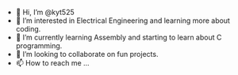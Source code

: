 - 👋 Hi, I’m @kyt525
- 👀 I’m interested in Electrical Engineering and learning more about coding.
- 🌱 I’m currently learning Assembly and starting to learn about C programming.
- 💞️ I’m looking to collaborate on fun projects.
- 📫 How to reach me ...

<!---
kyt525/kyt525 is a ✨ special ✨ repository because its `README.md` (this file) appears on your GitHub profile.
You can click the Preview link to take a look at your changes.
--->
